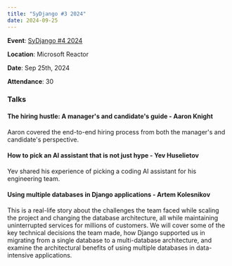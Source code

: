 ```yaml
---
title: "SyDjango #3 2024"
date: 2024-09-25
---
```


**Event**: [SyDjango #4 2024]()

**Location**: Microsoft Reactor

**Date**: Sep 25th, 2024

**Attendance**: 30

### Talks

#### The hiring hustle: A manager's and candidate's guide - Aaron Knight

Aaron covered the end-to-end hiring process from both the manager's and candidate's perspective.

#### How to pick an AI assistant that is not just hype - Yev Huselietov

Yev shared his experience of picking a coding AI assistant for his engineering team.

#### Using multiple databases in Django applications - Artem Kolesnikov

This is a real-life story about the challenges the team faced while scaling the project and changing
the database architecture, all while maintaining uninterrupted services for millions of customers.
We will cover some of the key technical decisions the team made, how Django supported us in
migrating from a single database to a multi-database architecture, and examine the architectural
benefits of using multiple databases in data-intensive applications.
